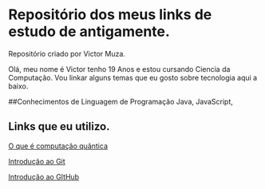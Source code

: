 # Repositório dos meus links de estudo de antigamente.
Repositório criado por Victor Muza.

Olá, meu nome é Victor tenho 19 Anos e estou cursando Ciencia da Computação. 
Vou linkar alguns temas que eu gosto sobre tecnologia aqui a baixo.

##Conhecimentos de Linguagem de Programação
Java, JavaScript,  


## Links que eu utilizo.

[O que é computação quântica](https://aws.amazon.com/pt/what-is/quantum-computing/#seo-faq-pairs#what-is-qc)

[Introdução ao Git](https://learn.microsoft.com/pt-br/training/modules/intro-to-git/)

[Introdução ao GItHub](https://learn.microsoft.com/pt-br/training/modules/introduction-to-github/)
